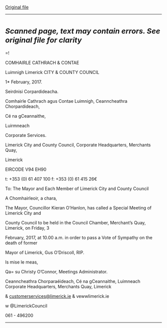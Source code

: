 [Original file](https://beta.limerick.ie/sites/default/files/media/documents/2017-04/agenda_-_special_meeting_of_limerick_city_and_county_council_-_3rd_february_2017.pdf)

---
*<small>Scanned page, text may contain errors. See original file for clarity</small>*  
=
=!

COMHAIRLE
CATHRACH & CONTAE

Luimnigh
Limerick
CITY & COUNTY
COUNCIL

1* February, 2017.

Seirdnisi Corpardideacha.

Comhairle Cathrach agus Contae Luimnigh,
Ceanncheathra Chorpardideach,

Cé na gCeannaithe,

Luirmneach

Corporate Services.

Limerick City and County Council,
Corporate Headquarters,
Merchants Quay,

Limerick

EIRCODE V94 EH90

t: +353 (0) 61 407 100
f: +353 (0) 61 415 26€

To: The Mayor and Each Member of Limerick City and County Council

A Chomhairleoir, a chara,

The Mayor, Councillor Kieran O’Hanlon, has called a Special Meeting of Limerick City and

County Council to be held in the Council Chamber, Merchant’s Quay, Limerick, on Friday, 3

February, 2017, at 10.00 a.m. in order to pass a Vote of Sympathy on the death of former

Mayor of Limerick, Gus O’Driscoll, RIP.

Is mise le meas,

Qa= su
Christy O’Connor,
Meetings Administrator.

Ceanncheathra Chorparaéideach, Cé na gCeannaithe, Luimneach
Corporate Headquarters, Merchants Quay, Limerick

& customerservices@limerick.ie
& vewwlimerick.ie

w @LimerickCouncil

061 - 496200


---
